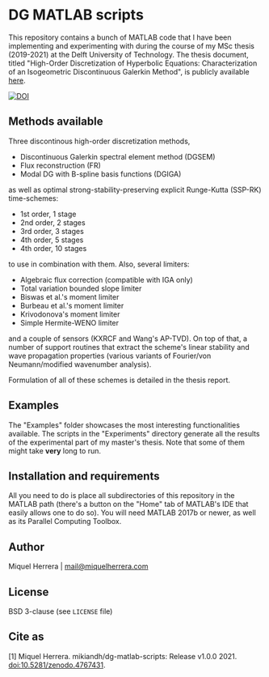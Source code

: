 # DG MATLAB scripts
This repository contains a bunch of MATLAB code that I have been implementing and
experimenting with during the course of my MSc thesis (2019-2021) at the Delft
University of Technology.
The thesis document, titled "High-Order Discretization
of Hyperbolic Equations: Characterization of an Isogeometric Discontinuous
Galerkin Method", is publicly available [here](http://resolver.tudelft.nl/uuid:a013de4a-a869-47ff-a020-98ff5da743cd).

[![DOI](https://zenodo.org/badge/DOI/10.5281/zenodo.4767431.svg)](https://doi.org/10.5281/zenodo.4767431)

## Methods available
Three discontinous high-order discretization methods,
- Discontinuous Galerkin spectral element method (DGSEM)
- Flux reconstruction (FR)
- Modal DG with B-spline basis functions (DGIGA)

as well as optimal strong-stability-preserving explicit Runge-Kutta (SSP-RK)
time-schemes:
- 1st order, 1 stage
- 2nd order, 2 stages
- 3rd order, 3 stages
- 4th order, 5 stages
- 4th order, 10 stages

to use in combination with them.
Also, several limiters:
- Algebraic flux correction (compatible with IGA only)
- Total variation bounded slope limiter
- Biswas et al.'s moment limiter
- Burbeau et al.'s moment limiter
- Krivodonova's moment limiter
- Simple Hermite-WENO limiter

and a couple of sensors (KXRCF and Wang's AP-TVD).
On top of that, a number of support routines that extract the scheme's linear
stability and wave propagation properties (various variants of Fourier/von Neumann/modified wavenumber
analysis).

Formulation of all of these schemes is detailed in the thesis report.

## Examples
The "Examples" folder showcases the most interesting functionalities available.
The scripts in the "Experiments" directory generate all the results of the experimental part
of my master's thesis. Note that some of them might take **very** long to run.

## Installation and requirements
All you need to do is place all subdirectories of this repository in the MATLAB path
(there's a button on the "Home" tab of MATLAB's IDE that easily allows one
to do so). You will need MATLAB 2017b or newer, as well as its Parallel Computing
Toolbox.

## Author
Miquel Herrera | mail@miquelherrera.com

## License
BSD 3-clause (see `LICENSE` file)

## Cite as
[1] Miquel Herrera. mikiandh/dg-matlab-scripts: Release v1.0.0 2021. [doi:10.5281/zenodo.4767431](https://doi.org/10.5281/zenodo.4767431).

